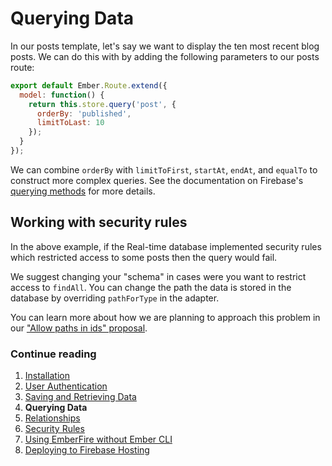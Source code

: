 # Querying Data

In our posts template, let's say we want to display the ten most recent blog posts. We can do this with by adding the following parameters to our posts route:

```js
export default Ember.Route.extend({
  model: function() {
    return this.store.query('post', {
      orderBy: 'published',
      limitToLast: 10
    });
  }
});
```

We can combine `orderBy` with `limitToFirst`, `startAt`, `endAt`, and `equalTo` to construct more complex queries. See the documentation on Firebase's [querying methods](https://firebase.google.com/docs/database/web/retrieve-data#sorting_and_filtering_data) for more details.

## Working with security rules

In the above example, if the Real-time database implemented security rules which restricted access to some posts then the query would fail.

We suggest changing your "schema" in cases were you want to restrict access to `findAll`. You can change the path the data is stored in the database by overriding `pathForType` in the adapter.

You can learn more about how we are planning to approach this problem in our ["Allow paths in ids" proposal](https://github.com/firebase/emberfire/issues/432).


### Continue reading

1. [Installation](installation.md)
1. [User Authentication](authentication.md)
1. [Saving and Retrieving Data](saving-and-retrieving-data.md)
1. **Querying Data**
1. [Relationships](relationships.md)
1. [Security Rules](security-rules.md)
1. [Using EmberFire without Ember CLI](without-ember-cli.md)
1. [Deploying to Firebase Hosting](deploying-to-firebase-hosting.md)
